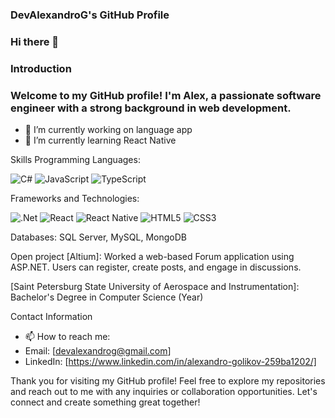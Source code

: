 ### DevAlexandroG's GitHub Profile
### Hi there 👋
### Introduction
### Welcome to my GitHub profile! I'm Alex, a passionate software engineer with a strong background in web development. 
- 🔭 I’m currently working on language app
- 🌱 I’m currently learning React Native

Skills
Programming Languages:

![C#](https://img.shields.io/badge/c%23-%23239120.svg?style=for-the-badge&logo=c-sharp&logoColor=white)
![JavaScript](https://img.shields.io/badge/javascript-%23323330.svg?style=for-the-badge&logo=javascript&logoColor=%23F7DF1E)
![TypeScript](https://img.shields.io/badge/typescript-%23007ACC.svg?style=for-the-badge&logo=typescript&logoColor=white)

Frameworks and Technologies:

![.Net](https://img.shields.io/badge/.NET-5C2D91?style=for-the-badge&logo=.net&logoColor=white)
![React](https://img.shields.io/badge/react-%2320232a.svg?style=for-the-badge&logo=react&logoColor=%2361DAFB)
![React Native](https://img.shields.io/badge/react_native-%2320232a.svg?style=for-the-badge&logo=react&logoColor=%2361DAFB)
![HTML5](https://img.shields.io/badge/html5-%23E34F26.svg?style=for-the-badge&logo=html5&logoColor=white)
![CSS3](https://img.shields.io/badge/css3-%231572B6.svg?style=for-the-badge&logo=css3&logoColor=white)

Databases: SQL Server, MySQL, MongoDB

Open project
[Altium]: Worked a web-based Forum application using ASP.NET. Users can register, create posts, and engage in discussions.

[Saint Petersburg State University of Aerospace and Instrumentation]: Bachelor's Degree in Computer Science (Year)

Contact Information

- 📫 How to reach me:
- Email: [devalexandrog@gmail.com]
- LinkedIn: [https://www.linkedin.com/in/alexandro-golikov-259ba1202/]
  
Thank you for visiting my GitHub profile! Feel free to explore my repositories and reach out to me with any inquiries or collaboration opportunities.
Let's connect and create something great together!
